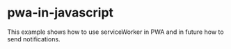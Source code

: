 # pwa-in-javascript
This example shows how to use serviceWorker in PWA and in future how to send notifications.
